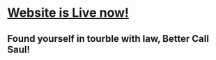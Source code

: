 # [Website is Live now!](https://progb4atys.github.io/better-call-saul)

## Found yourself in tourble with law, Better Call Saul!
